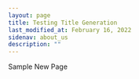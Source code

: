 ```yaml
---
layout: page
title: Testing Title Generation
last_modified_at: February 16, 2022
sidenav: about_us
description: ""
---
```

Sample New Page